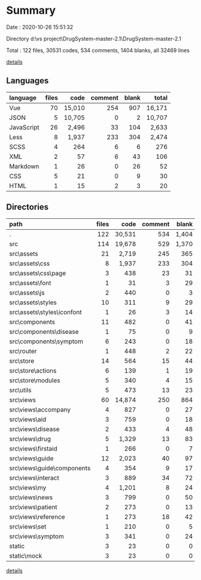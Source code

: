 # Summary

Date : 2020-10-26 15:51:32

Directory d:\vs project\DrugSystem-master-2.1\DrugSystem-master-2.1

Total : 122 files,  30531 codes, 534 comments, 1404 blanks, all 32469 lines

[details](details.md)

## Languages
| language | files | code | comment | blank | total |
| :--- | ---: | ---: | ---: | ---: | ---: |
| Vue | 70 | 15,010 | 254 | 907 | 16,171 |
| JSON | 5 | 10,705 | 0 | 2 | 10,707 |
| JavaScript | 26 | 2,496 | 33 | 104 | 2,633 |
| Less | 8 | 1,937 | 233 | 304 | 2,474 |
| SCSS | 4 | 264 | 6 | 6 | 276 |
| XML | 2 | 57 | 6 | 43 | 106 |
| Markdown | 1 | 26 | 0 | 26 | 52 |
| CSS | 5 | 21 | 0 | 9 | 30 |
| HTML | 1 | 15 | 2 | 3 | 20 |

## Directories
| path | files | code | comment | blank | total |
| :--- | ---: | ---: | ---: | ---: | ---: |
| . | 122 | 30,531 | 534 | 1,404 | 32,469 |
| src | 114 | 19,678 | 529 | 1,370 | 21,577 |
| src\assets | 21 | 2,719 | 245 | 365 | 3,329 |
| src\assets\css | 8 | 1,937 | 233 | 304 | 2,474 |
| src\assets\css\page | 3 | 438 | 23 | 31 | 492 |
| src\assets\font | 1 | 31 | 3 | 29 | 63 |
| src\assets\js | 2 | 440 | 0 | 3 | 443 |
| src\assets\styles | 10 | 311 | 9 | 29 | 349 |
| src\assets\styles\iconfont | 1 | 26 | 3 | 14 | 43 |
| src\components | 11 | 482 | 0 | 41 | 523 |
| src\components\disease | 1 | 75 | 0 | 9 | 84 |
| src\components\symptom | 6 | 243 | 0 | 18 | 261 |
| src\router | 1 | 448 | 2 | 22 | 472 |
| src\store | 14 | 564 | 15 | 44 | 623 |
| src\store\actions | 6 | 139 | 1 | 19 | 159 |
| src\store\modules | 5 | 340 | 4 | 15 | 359 |
| src\utils | 5 | 473 | 13 | 23 | 509 |
| src\views | 60 | 14,874 | 250 | 864 | 15,988 |
| src\views\accompany | 4 | 827 | 0 | 27 | 854 |
| src\views\aid | 3 | 759 | 0 | 18 | 777 |
| src\views\disease | 2 | 433 | 4 | 48 | 485 |
| src\views\drug | 5 | 1,329 | 13 | 83 | 1,425 |
| src\views\firstaid | 1 | 266 | 0 | 7 | 273 |
| src\views\guide | 12 | 2,023 | 40 | 97 | 2,160 |
| src\views\guide\components | 4 | 354 | 9 | 17 | 380 |
| src\views\interact | 3 | 889 | 34 | 72 | 995 |
| src\views\my | 4 | 1,201 | 8 | 24 | 1,233 |
| src\views\news | 3 | 799 | 0 | 50 | 849 |
| src\views\patient | 2 | 273 | 0 | 13 | 286 |
| src\views\reference | 1 | 273 | 18 | 42 | 333 |
| src\views\set | 1 | 210 | 0 | 5 | 215 |
| src\views\symptom | 3 | 341 | 0 | 24 | 365 |
| static | 3 | 23 | 0 | 0 | 23 |
| static\mock | 3 | 23 | 0 | 0 | 23 |

[details](details.md)